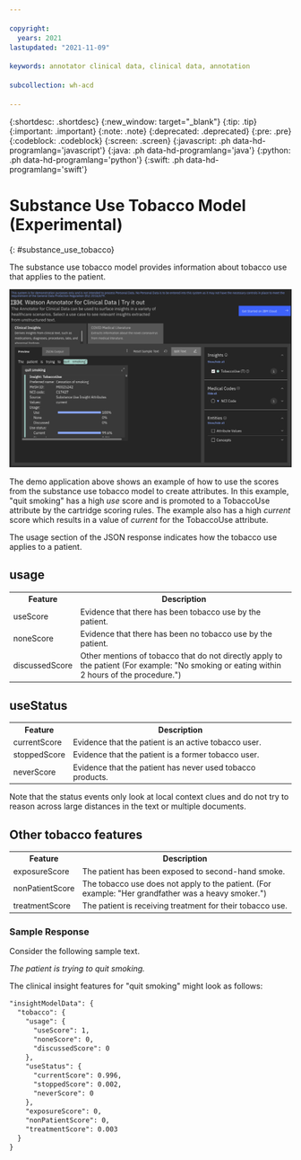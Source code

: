```yaml
---

copyright:
  years: 2021
lastupdated: "2021-11-09"

keywords: annotator clinical data, clinical data, annotation

subcollection: wh-acd

---
```


{:shortdesc: .shortdesc}
{:new_window: target="_blank"}
{:tip: .tip}
{:important: .important}
{:note: .note}
{:deprecated: .deprecated}
{:pre: .pre}
{:codeblock: .codeblock}
{:screen: .screen}
{:javascript: .ph data-hd-programlang='javascript'}
{:java: .ph data-hd-programlang='java'}
{:python: .ph data-hd-programlang='python'}
{:swift: .ph data-hd-programlang='swift'}

# Substance Use Tobacco Model (Experimental)
{: #substance_use_tobacco}

The substance use tobacco model provides information about tobacco use that applies to the patient.

![](images/tobacco.png)

The demo application above shows an example of how to use the scores from the substance use tobacco model to create attributes.  In this example, "quit smoking" has a high _use_ score and is promoted to a TobaccoUse attribute by the cartridge scoring rules. The example also has a high _current_ score which results in a value of _current_ for the TobaccoUse attribute.

The usage section of the JSON response indicates how the tobacco use applies to a patient.

## usage

<table>
<tr><th>Feature</th><th>Description</th></tr>
</tr><td>useScore</td><td>Evidence that there has been tobacco use by the patient.</td></tr>
<tr><td>noneScore</td><td>Evidence that there has been no tobacco use by the patient.</td></tr>
<tr><td>discussedScore</td><td>Other mentions of tobacco that do not directly apply to the patient (For example:  "No smoking or eating within 2 hours of the procedure.")</td></tr>
</table>

## useStatus

<table>
<tr><th>Feature</th><th>Description</th></tr>
</tr><td>currentScore</td><td>Evidence that the patient is an active tobacco user.</td></tr>
<tr><td>stoppedScore</td><td>Evidence that the patient is a former tobacco user.</td></tr>
<tr><td>neverScore</td><td>Evidence that the patient has never used tobacco products.</td></tr>
</table>


Note that the status events only look at local context clues and do not try to reason across large distances in the text or multiple documents.  

## Other tobacco features
<table>
<tr><th>Feature</th><th>Description</th></tr>
<tr><td>exposureScore</td><td>The patient has been exposed to second-hand smoke.</td></tr>
<tr><td>nonPatientScore</td><td>The tobacco use does not apply to the patient. (For example: "Her grandfather was a heavy smoker.")</td></tr>
<tr><td>treatmentScore</td><td>The patient is receiving treatment for their tobacco use.</td></tr>
</table>

### Sample Response

Consider the following sample text.

_The patient is trying to quit smoking._

The clinical insight features for "quit smoking" might look as follows:

```
"insightModelData": {
  "tobacco": {
    "usage": {
      "useScore": 1,
      "noneScore": 0,
      "discussedScore": 0
    },
    "useStatus": {
      "currentScore": 0.996,
      "stoppedScore": 0.002,
      "neverScore": 0
    },
    "exposureScore": 0,
    "nonPatientScore": 0,
    "treatmentScore": 0.003
  }
}
```
